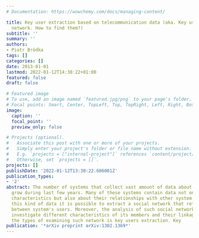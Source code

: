 ```yaml
---
# Documentation: https://wowchemy.com/docs/managing-content/

title: Key user extraction based on telecommunication data (aka. Key users in social
  network. How to find them?)
subtitle: ''
summary: ''
authors:
- Piotr Bródka
tags: []
categories: []
date: 2013-01-01
lastmod: 2022-01-12T14:30:22+01:00
featured: false
draft: false

# Featured image
# To use, add an image named `featured.jpg/png` to your page's folder.
# Focal points: Smart, Center, TopLeft, Top, TopRight, Left, Right, BottomLeft, Bottom, BottomRight.
image:
  caption: ''
  focal_point: ''
  preview_only: false

# Projects (optional).
#   Associate this post with one or more of your projects.
#   Simply enter your project's folder or file name without extension.
#   E.g. `projects = ["internal-project"]` references `content/project/deep-learning/index.md`.
#   Otherwise, set `projects = []`.
projects: []
publishDate: '2022-01-12T13:30:22.606081Z'
publication_types:
- '2'
abstract: The number of systems that collect vast amount of data about users rapidly
  grow during last few years. Many of these systems contain data not only about people
  characteristics but also about their relationships with other system users. From
  this kind of data it is possible to extract a social network that reflects the connections
  between system's users. Moreover, the analysis of such social network enables to
  investigate different characteristics of its members and their linkages. One of
  the types of examining such network is key users extraction. Key
publication: '*arXiv preprint arXiv:1302.1369*'
---
```


